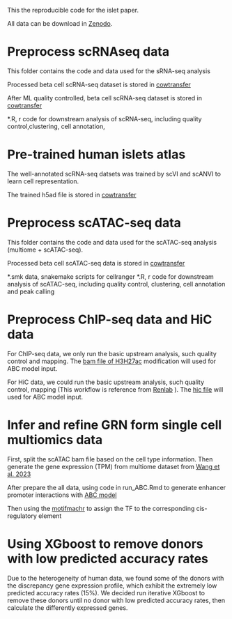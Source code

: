This the reproducible code for the islet paper. 

All data can be download in [Zenodo](https://zenodo.org/records/15051057).

# Preprocess scRNAseq data

This folder contains the code and data used for the sRNA-seq analysis 

Processed beta cell scRNA-seq dataset is stored in [cowtransfer](https://drctdb.cowtransfer.com/s/ffd1b19e3a6d41)

After ML quality controlled, beta cell scRNA-seq dataset is stored in [cowtransfer](https://drctdb.cowtransfer.com/s/13a4c9b21e8741)

*.R, r code for downstream analysis of scRNA-seq, including quality control,clustering, cell annotation, 

# Pre-trained human islets atlas

The well-annotated scRNA-seq datsets was trained by scVI and scANVI to learn cell representation.

The trained h5ad file is stored in [cowtransfer](https://drctdb.cowtransfer.com/s/9adb968646324d)

# Preprocess scATAC-seq data

This folder contains the code and data used for the scATAC-seq analysis (multiome + scATAC-seq).

Processed beta cell scATAC-seq data is stored in [cowtransfer](https://drctdb.cowtransfer.com/s/e6a91494db9346)

*.smk data, snakemake scripts for cellranger 
*.R, r code for downstream analysis of scATAC-seq, including quality control, clustering, cell annotation and peak calling


# Preprocess ChIP-seq data and HiC data

For ChIP-seq data, we only run the basic upstream analysis, such quality control and mapping. The [bam file of H3H27ac](https://drctdb.cowtransfer.com/s/8590c30adce14e) modification will used for ABC model input.

For HiC data, we could run the basic upstream analysis, such quality control, mapping (This workflow is reference from [Renlab](https://github.com/ren-lab/hic-pipeline) ). The [hic file](https://drctdb.cowtransfer.com/s/f85edaafd12d46) will used for ABC model input.


# Infer and refine GRN form single cell multiomics data

First, split the scATAC bam file based on the cell type information. Then generate the gene expression (TPM) from multiome dataset from [Wang et al. 2023](https://www.nature.com/articles/s41588-023-01397-9)

After prepare the all data, using code in run_ABC.Rmd to generate enhancer promoter interactions with [ABC model](https://github.com/broadinstitute/ABC-Enhancer-Gene-Prediction)

Then using the [motifmachr](https://github.com/GreenleafLab/motifmatchr) to assign the TF to the corresponding cis-regulatory element


# Using XGboost to remove donors with low predicted accuracy rates

Due to the heterogeneity of human data, we found some of the donors with the discrepancy gene expression profile, which exhibit the extremely low predicted accuracy rates (15%). We decided run iterative XGboost to remove these donors until no donor with low predicted accuracy rates, then calculate the differently expressed genes.
